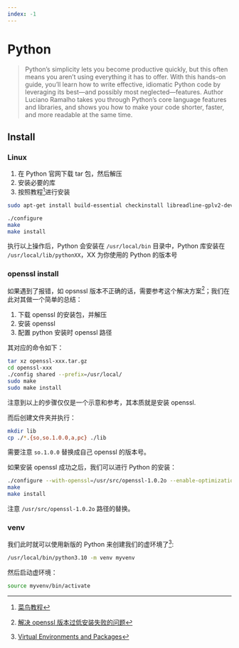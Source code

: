 ```yaml
---
index: -1
---
```


# Python

> Python’s simplicity lets you become productive quickly, but this often means you aren’t using everything it has to offer.  With this hands-on guide, you’ll learn how to write effective, idiomatic Python code by leveraging its best—and possibly most neglected—features. Author Luciano Ramalho takes you through Python’s core language features and libraries, and shows you how to make your code shorter, faster, and more readable at the same time.

## Install

### Linux

1. 在 Python 官网下载 tar 包，然后解压
2. 安装必要的库
3. 按照教程[^1]进行安装

```bash
sudo apt-get install build-essential checkinstall libreadline-gplv2-dev libncursesw5-dev libsqlite3-dev tk-dev libgdbm-dev libc6-dev libbz2-dev
```

```bash
./configure
make
make install
```

执行以上操作后，Python 会安装在 `/usr/local/bin` 目录中，Python 库安装在 `/usr/local/lib/pythonXX`，XX 为你使用的 Python 的版本号

### openssl install

如果遇到了报错，如 opsnssl 版本不正确的话，需要参考这个解决方案[^2]；我们在此对其做一个简单的总结：

1. 下载 openssl 的安装包，并解压
2. 安装 openssl
3. 配置 python 安装时 openssl 路径

其对应的命令如下：

```bash
tar xz openssl-xxx.tar.gz
cd openssl-xxx
./config shared --prefix=/usr/local/
sudo make
sudo make install
```

注意到以上的步骤仅仅是一个示意和参考，其本质就是安装 openssl.

而后创建文件夹并执行：

```bash
mkdir lib
cp ./*.{so,so.1.0.0,a,pc} ./lib
```

需要注意 `so.1.0.0` 替换成自己 openssl 的版本号。

如果安装 openssl  成功之后，我们可以进行 Python 的安装：

```bash
./configure --with-openssl=/usr/src/openssl-1.0.2o --enable-optimizations
make
make install
```

注意 `/usr/src/openssl-1.0.2o` 路径的替换。

### venv

我们此时就可以使用新版的 Python 来创建我们的虚环境了[^3]:

```bash
/usr/local/bin/python3.10 -m venv myvenv
```

然后启动虚环境：

```bash
source myvenv/bin/activate
```





[^1]: [菜鸟教程](https://www.runoob.com/python/python-install.html) 
[^2]: [解决 openssl 版本过低安装失败的问题](https://stackoverflow.com/questions/53543477/building-python-3-7-1-ssl-module-failed)
[^3]: [Virtual Environments and Packages](https://docs.python.org/3/tutorial/venv.html) 

